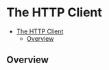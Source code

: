 # The HTTP Client

<!-- TOC -->
* [The HTTP Client](#the-http-client)
  * [Overview](#overview)
<!-- TOC -->

## Overview


<!-- References -->

